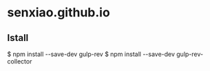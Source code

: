 # senxiao.github.io
## Istall
  $ npm install --save-dev gulp-rev
  $ npm install --save-dev gulp-rev-collector

